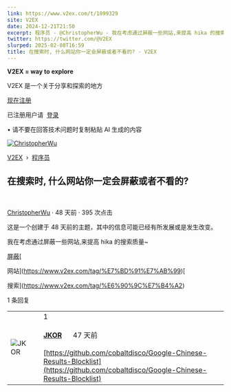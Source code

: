 ```yaml
---
link: https://www.v2ex.com/t/1099329
site: V2EX
date: 2024-12-21T21:50
excerpt: 程序员 - @ChristopherWu - 我在考虑通过屏蔽一些网站,来提高 hika 的搜索质量~
twitter: https://twitter.com/@V2EX
slurped: 2025-02-08T16:59
title: 在搜索时, 什么网站你一定会屏蔽或者不看的? - V2EX
---
```


**V2EX = way to explore**

V2EX 是一个关于分享和探索的地方

[现在注册](https://www.v2ex.com/signup)

已注册用户请  [登录](https://www.v2ex.com/signin)

• 请不要在回答技术问题时复制粘贴 AI 生成的内容

[![ChristopherWu](https://cdn.v2ex.com/avatar/de1e/8c49/164255_large.png?m=1542361428)](https://www.v2ex.com/member/ChristopherWu)

[V2EX](https://www.v2ex.com/)  ›  [程序员](https://www.v2ex.com/go/programmer)

## 在搜索时, 什么网站你一定会屏蔽或者不看的?

 

[ChristopherWu](https://www.v2ex.com/member/ChristopherWu) · 48 天前 · 395 次点击

这是一个创建于 48 天前的主题，其中的信息可能已经有所发展或是发生改变。

我在考虑通过屏蔽一些网站,来提高 hika 的搜索质量~

[](https://www.v2ex.com/tag/%E5%B1%8F%E8%94%BD)

[屏蔽](https://www.v2ex.com/tag/%E5%B1%8F%E8%94%BD)[

网站](https://www.v2ex.com/tag/%E7%BD%91%E7%AB%99)[

搜索](https://www.v2ex.com/tag/%E6%90%9C%E7%B4%A2)

1 条回复

|   |   |   |
|---|---|---|
|![JKOR](https://cdn.v2ex.com/gravatar/11d4e0957a9e223071a4828b66ea3906?s=48&d=retro)||1<br><br>**[JKOR](https://www.v2ex.com/member/JKOR)**      47 天前<br><br>[https://github.com/cobaltdisco/Google-Chinese-Results-Blocklist](https://github.com/cobaltdisco/Google-Chinese-Results-Blocklist)|